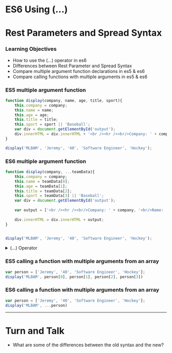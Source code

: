 # ES6 Using (...) 
# Rest Parameters and Spread Syntax

### Learning Objectives
- How to use the (...) operator in es6
- Differences between Rest Parameter and Spread Syntax
- Compare multiple argument function declarations in es5 & es6
- Compare calling functions with multiple arguments in es5 & es6




### ES5 multiple argument function

```js
function display(company, name, age, title, sport){
	this.company = company;
	this.name = name;
  	this.age = age;
  	this.title = title; 
  	this.sport = sport || 'Baseball';
	var div = document.getElementById('output');
	div.innerHTML = div.innerHTML + '<br /><hr /><br/>Company: ' + company + '<br/>Name: ' + name + '<br />Age: ' + age + '<br />Title: ' + title + '<br />Favourite Sport: ' + sport;
}

display('MLBAM', 'Jeremy', '40', 'Software Engineer', 'Hockey');

```

### ES6 multiple argument function

```js
function display(company, ...teamData){
	this.company = company;
	this.name = teamData[0];
  	this.age = teamData[1];
  	this.title = teamData[2]; 
  	this.sport = teamData[3] || 'Baseball';
	var div = document.getElementById('output');
  
  	var output = ['<br /><hr /><br/>Company: ' + company, '<br/>Name: ' + name, '<br />Age: ' + age, '<br />Title: ' + title, '<br />Favourite Sport: ' + sport];
  
	div.innerHTML = div.innerHTML + output;
}


display('MLBAM', 'Jeremy', '40', 'Software Engineer', 'Hockey');

```

<details>
<summary>(...) Operator</summary>

- When using `(...)` with a function declaration any following arguments when the function is called will be grouped into that `Rest Parameter` as an array. The rest parameter must always be the last argument in the function declaration.

- When you call a function and apply `(...)` to an object like an array it will assign the contents of the array to multiple variables in the order they appear in the array. This is `Spread Syntax`.

</details>

### ES5 calling a function with multiple arguments from an array

```js
var person = ['Jeremy', '40', 'Software Engineer', 'Hockey'];
display('MLBAM', person[0], person[1], person[2], person[3])

```

### ES6 calling a function with multiple arguments from an array

```js
var person = ['Jeremy', '40', 'Software Engineer', 'Hockey'];
display('MLBAM', ...person)


```
---
# Turn and Talk

- What are some of the differences between the old syntax and the new?



